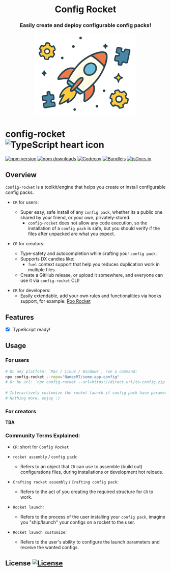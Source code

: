 <div align="center">

# Config Rocket

<h3>Easily create and deploy configurable config packs!</h3>
<img src="./branding.svg" alt="Roo Rocket's logo" width="320"/>
</div>

# config-rocket ![TypeScript heart icon](https://img.shields.io/badge/♡-%23007ACC.svg?logo=typescript&logoColor=white)

[![npm version][npm-version-src]][npm-version-href]
[![npm downloads][npm-downloads-src]][npm-downloads-href]
[![Codecov][codecov-src]][codecov-href]
[![Bundlejs][bundlejs-src]][bundlejs-href]
[![jsDocs.io][jsDocs-src]][jsDocs-href]

## Overview

`config-rocket` is a toolkit/engine that helps you create or install configurable config packs.

* `CR` for users:
  + Super easy, safe install of any `config pack`, whether its a public one shared by your friend, or your own, privately-stored.
    + `config-rocket` does not allow any code execution, so the installation of a `config pack` is safe, but you should verify if the files after unpacked are what you expect.

* `CR` for creators:
  * Type-safety and autocompletion while crafting your `config pack`.
  + Supports DX candies like:
    + `fuel` context support that help you reduces duplication work in multiple files.
  + Create a GitHub release, or upload it somewhere, and everyone can use it via `config-rocket` CLI!

+ `CR` for developers:
  + Easily extendable, add your own rules and functionalities via hooks support, for example: [Roo Rocket](https://github.com/NamesMT/roo-rocket)

## Features

- [x] TypeScript ready!

## Usage

### For users

```sh
# On any platform: `Mac / Linux / Windows`, run a command:
npx config-rocket --repo="NamesMT/some-app-config"
# Or by url: `npx config-rocket --url=https://direct.url/to-config.zip`

# Interactively customize the rocket launch if config pack have parameters
# Nothing more, enjoy :)
```

### For creators

**TBA**

### Community Terms Explained:

* `CR`: short for `Config Rocket`

* `rocket assembly` / `config pack`:
  * Refers to an object that `CR` can use to assemble (build out) configurations files, during installations or development hot reloads.

* `Crafting rocket assembly` / `Crafting config pack`:
  * Refers to the act of you creating the required structure for `CR` to work.

* `Rocket launch`:
  * Refers to the process of the user installing your `config pack`, imagine you "ship/launch" your configs on a rocket to the user.

* `Rocket launch customize`:
  * Refers to the user's ability to configure the launch parameters and receive the wanted configs.

## License [![License][license-src]][license-href]

<!-- Badges -->

[npm-version-src]: https://img.shields.io/npm/v/config-rocket?labelColor=18181B&color=F0DB4F
[npm-version-href]: https://npmjs.com/package/config-rocket
[npm-downloads-src]: https://img.shields.io/npm/dm/config-rocket?labelColor=18181B&color=F0DB4F
[npm-downloads-href]: https://npmjs.com/package/config-rocket
[codecov-src]: https://img.shields.io/codecov/c/gh/namesmt/config-rocket/main?labelColor=18181B&color=F0DB4F
[codecov-href]: https://codecov.io/gh/namesmt/config-rocket
[license-src]: https://img.shields.io/github/license/namesmt/config-rocket.svg?labelColor=18181B&color=F0DB4F
[license-href]: https://github.com/namesmt/config-rocket/blob/main/LICENSE
[bundlejs-src]: https://img.shields.io/bundlejs/size/config-rocket?labelColor=18181B&color=F0DB4F
[bundlejs-href]: https://bundlejs.com/?q=config-rocket
[jsDocs-src]: https://img.shields.io/badge/Check_out-jsDocs.io---?labelColor=18181B&color=F0DB4F
[jsDocs-href]: https://www.jsdocs.io/package/config-rocket
